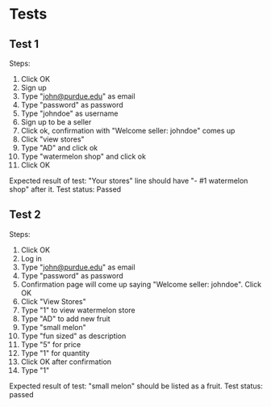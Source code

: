 # Tests
## Test 1
Steps:
1. Click OK
2. Sign up
3. Type "john@purdue.edu" as email
4. Type "password" as password
5. Type "johndoe" as username
6. Sign up to be a seller
7. Click ok, confirmation with "Welcome seller: johndoe" comes up
8. Click "view stores"
9. Type "AD" and click ok
10. Type "watermelon shop" and click ok
11. Click OK

Expected result of test: "Your stores" line should have "- #1 watermelon shop" after it.
Test status: Passed

## Test 2
Steps:
1. Click OK
2. Log in
3. Type "john@purdue.edu" as email
4. Type "password" as password
5. Confirmation page will come up saying "Welcome seller: johndoe". Click OK
6. Click "View Stores"
7. Type "1" to view watermelon store
8. Type "AD" to add new fruit
9. Type "small melon"
10. Type "fun sized" as description
11. Type "5" for price
12. Type "1" for quantity
13. Click OK after confirmation
14. Type "1"

Expected result of test: "small melon" should be listed as a fruit.
Test status: passed
